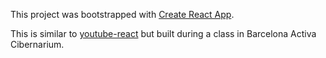 This project was bootstrapped with [Create React App](https://github.com/facebookincubator/create-react-app).

This is similar to [youtube-react](https://github.com/fmaylinch/youtube-react)
but built during a class in Barcelona Activa Cibernarium.

